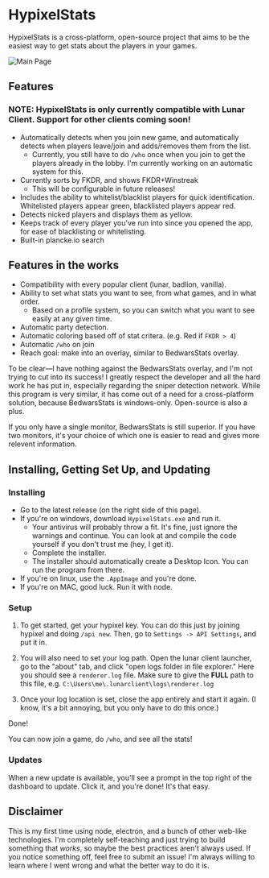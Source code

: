 # HypixelStats

HypixelStats is a cross-platform, open-source project that aims to be the easiest way to get stats about the players in your games.

![Main Page](https://media.discordapp.net/attachments/414270111067668502/822399830004465694/unknown.png)

## Features

### <b>NOTE: HypixelStats is only currently compatible with Lunar Client. Support for other clients coming soon!</b>

- Automatically detects when you join new game, and automatically detects when players leave/join and adds/removes them from the list.
    - Currently, you still have to do `/who` once when you join to get the players already in the lobby. I'm currently working on an automatic system for this.
- Currently sorts by FKDR, and shows FKDR+Winstreak
    - This will be configurable in future releases!
- Includes the ability to whitelist/blacklist players for quick identification. Whitelisted players appear green, blacklisted players appear red.
- Detects nicked players and displays them as yellow.
- Keeps track of every player you've run into since you opened the app, for ease of blacklisting or whitelisting.
- Built-in plancke.io search

## Features in the works

- Compatibility with every popular client (lunar, badlion, vanilla).
- Ability to set what stats you want to see, from what games, and in what order.
    - Based on a profile system, so you can switch what you want to see easily at any given time. 
- Automatic party detection.
- Automatic coloring based off of stat critera. (e.g. Red if `FKDR > 4`)
- Automatic `/who` on join
- Reach goal: make into an overlay, similar to BedwarsStats overlay.

To be clear—I have nothing against the BedwarsStats overlay, and I'm not trying to cut into its success! I greatly respect the developer and all the hard work he has put in, especially regarding the sniper detection network. While this program is very similar, it has come out of a need for a cross-platform solution, because BedwarsStats is windows-only. Open-source is also a plus.

If you only have a single monitor, BedwarsStats is still superior. If you have two monitors, it's your choice of which one is easier to read and gives more relevent information. 


## Installing, Getting Set Up, and Updating

### Installing
- Go to the latest release (on the right side of this page).
- If you're on windows, download `HypixelStats.exe` and run it.
    - Your antivirus will probably throw a fit. It's fine, just ignore the warnings and continue. You can look at and compile the code yourself if you don't trust me (hey, I get it).
    - Complete the installer.
    - The installer should automatically create a Desktop Icon. You can run the program from there.
- If you're on linux, use the `.AppImage` and you're done.
- If you're on MAC, good luck. Run it with node.

### Setup

1. To get started, get your hypixel key. You can do this just by joining hypixel and doing `/api new`. Then, go to `Settings -> API Settings`, and put it in.

2. You will also need to set your log path. Open the lunar client launcher, go to the "about" tab, and click "open logs folder in file explorer." Here you should see a `renderer.log` file. Make sure to give the <b>FULL</b> path to this file, e.g. `C:\Users\me\.lunarclient\logs\renderer.log`

3. Once your log location is set, close the app entirely and start it again. (I know, it's a bit annoying, but you only have to do this once.)

Done!

You can now join a game, do `/who`, and see all the stats!

### Updates

When a new update is available, you'll see a prompt in the top right of the dashboard to update. Click it, and you're done! It's that easy.

## Disclaimer

This is my first time using node, electron, and a bunch of other web-like technologies. I'm completely self-teaching and just trying to build something that <i>works</i>, so maybe the best practices aren't always used. If you notice something off, feel free to submit an issue! I'm always willing to learn where I went wrong and what the better way to do it is.